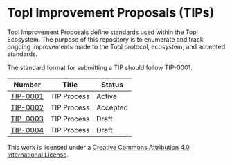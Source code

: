 # Topl Improvement Proposals (TIPs)

Topl Improvement Proposals define standards used within the Topl Ecosystem. The purpose of this repository is to enumerate and track ongoing improvements made to the Topl protocol, ecosystem, and accepted standards.

The standard format for submitting a TIP should follow TIP-0001.


| Number   | Title            | Status |
|----------|------------------|--------|
| [TIP-0001](https://github.com/Topl/tips/tree/main/TIP-0001) | TIP Process      | Active    |
| [TIP-0002](https://github.com/Topl/tips/tree/main/TIP-0002) | TIP Process      | Accepted  |
| [TIP-0003](https://github.com/Topl/tips/tree/main/TIP-0003) | TIP Process      | Draft     |
| [TIP-0004](https://github.com/Topl/tips/tree/main/TIP-0004) | TIP Process      | Draft     |


This work is licensed under a
[Creative Commons Attribution 4.0 International License][cc-by].

[cc-by]: http://creativecommons.org/licenses/by/4.0/
